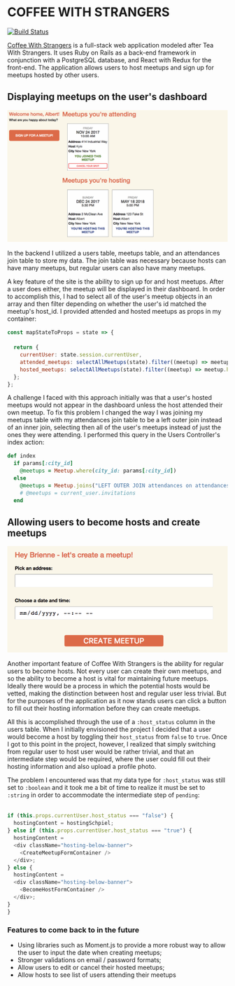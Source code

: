 # COFFEE WITH STRANGERS

[![Build Status](https://travis-ci.org/akorn3001/CoffeeWithStrangers.svg?branch=master)](https://travis-ci.org/akorn3001/CoffeeWithStrangers)

[Coffee With Strangers](https://coffee-with-strangers.herokuapp.com/) is
a full-stack web application modeled after Tea With Strangers. It uses Ruby on
Rails as a back-end framework in conjunction with a PostgreSQL database, and React
with Redux for the front-end. The application allows users to host meetups and sign
up for meetups hosted by other users.

## Displaying meetups on the user's dashboard

![](app/assets/images/dashboard-meetups.png)

In the backend I utilized a users table, meetups table, and an attendances join table
to store my data. The join table was necessary because hosts can have many meetups,
but regular users can also have many meetups.

A key feature of the site is the ability to sign up for and host meetups. After a
user does either, the meetup will be displayed in their dashboard. In order to
accomplish this, I had to select all of the user's meetup objects in an array and
then filter depending on whether the user's id matched the meetup's host_id. I
provided attended and hosted meetups as props in my container:

```javascript
const mapStateToProps = state => {

  return {
    currentUser: state.session.currentUser,
    attended_meetups: selectAllMeetups(state).filter((meetup) => meetup.host_id !== state.session.currentUser.id),
    hosted_meetups: selectAllMeetups(state).filter((meetup) => meetup.host_id === state.session.currentUser.id)
  };
};

```

A challenge I faced with this approach initially was that a user's hosted meetups
would not appear in the dashboard unless the host attended their own meetup. To
fix this problem I changed the way I was joining my meetups table with my
attendances join table to be a left outer join instead of an inner join, selecting
then all of the user's meetups instead of just the ones they were attending. I
performed this query in the Users Controller's index action:

```Ruby
def index
  if params[:city_id]
    @meetups = Meetup.where(city_id: params[:city_id])
  else
    @meetups = Meetup.joins("LEFT OUTER JOIN attendances on attendances.meetup_id = meetups.id").where("attendances.attendee_id = #{current_user.id} or host_id = #{current_user.id}")
    # @meetups = current_user.invitations
  end
  ```

  ## Allowing users to become hosts and create meetups
  ![](app/assets/images/create-meetup.png)

  Another important feature of Coffee With Strangers is the ability for regular users to
  become hosts. Not every user can create their own meetups, and so the ability
  to become a host is vital for maintaining future meetups. Ideally there would be a
  process in which the potential hosts would be vetted, making the distinction
  between host and regular user less trivial. But for the purposes of the application
  as it now stands users can click a button to fill out their hosting information
  before they can create meetups.

  All this is accomplished through the use of a `:host_status` column in the users
  table. When I initially envisioned the project I decided that a user would become
  a host by toggling their `host_status` from `false` to `true`. Once I got to this
  point in the project, however, I realized that simply switching from regular user
  to host user would be rather trivial, and that an intermediate step would be required,
  where the user could fill out their hosting information and also upload a profile
  photo.

  The problem I encountered was that my data type for `:host_status` was still
  set to `:boolean` and it took me a bit of time to realize it must be set to
  `:string` in order to accommodate the intermediate step of `pending`:

  ```javascript

  if (this.props.currentUser.host_status === "false") {
    hostingContent = hostingSchpiel;
  } else if (this.props.currentUser.host_status === "true") {
    hostingContent =
    <div className="hosting-below-banner">
      <CreateMeetupFormContainer />
    </div>;
  } else {
    hostingContent =
    <div className="hosting-below-banner">
      <BecomeHostFormContainer />
    </div>;
  }
}
  ```



### Features to come back to in the future
* Using libraries such as Moment.js to provide a more robust way to allow the
user to input the date when creating meetups;
* Stronger validations on email / password formats;
* Allow users to edit or cancel their hosted meetups;
* Allow hosts to see list of users attending their meetups

<!-- * Ruby version

* System dependencies

* Configuration

* Database creation

* Database initialization

* How to run the test suite

* Services (job queues, cache servers, search engines, etc.)

* Deployment instructions

* ... -->
